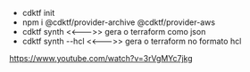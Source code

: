 * cdktf init
* npm i @cdktf/provider-archive @cdktf/provider-aws
* cdktf synth <<--->> gera o terraform como json
* cdktf synth --hcl <<--->> gera o terraform no formato hcl

https://www.youtube.com/watch?v=3rVgMYc7jkg